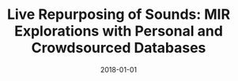 ---
type: "paper_2018"
title: "Live Repurposing of Sounds: MIR Explorations with Personal and Crowdsourced Databases"
authors: Xambó, A., Roma, G., Lerch, A., Barthet, M., Fazekas, G.
date: 2018-01-01
published_in: "Proc. of the New Interfaces for Musical Expression (NIME)"
download_link: "http://www.nime.org/proceedings/2018/nime2018_paper0081.pdf"
---